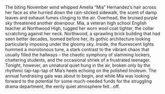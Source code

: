 The biting November wind whipped Amelia “Mia” Hernandez’s hair across her face as she hurried down the rain-slicked sidewalk, the scent of damp leaves and exhaust fumes clinging to the air.  Overhead, the bruised purple sky threatened another downpour.  Mia, a veteran high school English teacher at Northwood High, tugged her worn wool coat tighter, the collar scratching against her neck.  Northwood, a sprawling brick building that had seen better decades, loomed before her, its gothic architecture looking particularly imposing under the gloomy sky. Inside, the fluorescent lights hummed a monotonous tune, a stark contrast to the vibrant chaos that usually filled the hallways – the chaotic symphony of slamming lockers, chattering students, and the occasional shriek of a frustrated teenager.  Tonight, however, an unnatural quiet hung in the air, broken only by the rhythmic tap-tap-tap of Mia’s heels echoing on the polished linoleum.  The annual fundraising gala was about to begin, and while Mia was looking forward to the potential for some much-needed funds for the struggling drama department, the eerily quiet atmosphere felt…off.
